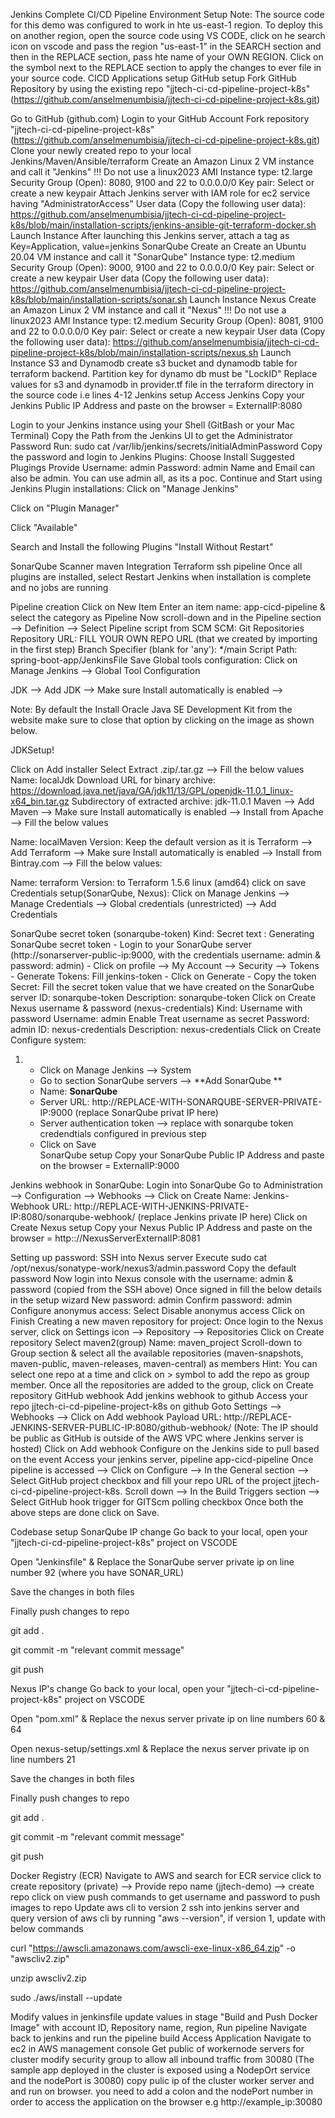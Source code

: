 Jenkins Complete CI/CD Pipeline Environment Setup
Note: The source code for this demo was configured to work in hte us-east-1 region. To deploy this on another region,
open the source code using VS CODE,
click on he search icon on vscode and pass the region "us-east-1" in the SEARCH section and then in the REPLACE section, pass hte name of your OWN REGION.
Click on the symbol next to the REPLACE section to apply the changes to ever file in your source code.
CICD Applications setup
GitHub setup
Fork GitHub Repository by using the existing repo "jjtech-ci-cd-pipeline-project-k8s" (https://github.com/anselmenumbisia/jjtech-ci-cd-pipeline-project-k8s.git)

Go to GitHub (github.com)
Login to your GitHub Account
Fork repository "jjtech-ci-cd-pipeline-project-k8s" (https://github.com/anselmenumbisia/jjtech-ci-cd-pipeline-project-k8s.git)
Clone your newly created repo to your local
Jenkins/Maven/Ansible/terraform
Create an Amazon Linux 2 VM instance and call it "Jenkins" !!! Do not use a linux2023 AMI
Instance type: t2.large
Security Group (Open): 8080, 9100 and 22 to 0.0.0.0/0
Key pair: Select or create a new keypair
Attach Jenkins server with IAM role for ec2 service having "AdministratorAccess"
User data (Copy the following user data): https://github.com/anselmenumbisia/jjtech-ci-cd-pipeline-project-k8s/blob/main/installation-scripts/jenkins-ansible-git-terraform-docker.sh
Launch Instance
After launching this Jenkins server, attach a tag as Key=Application, value=jenkins
SonarQube
Create an Create an Ubuntu 20.04 VM instance and call it "SonarQube"
Instance type: t2.medium
Security Group (Open): 9000, 9100 and 22 to 0.0.0.0/0
Key pair: Select or create a new keypair
User data (Copy the following user data): https://github.com/anselmenumbisia/jjtech-ci-cd-pipeline-project-k8s/blob/main/installation-scripts/sonar.sh
Launch Instance
Nexus
Create an Amazon Linux 2 VM instance and call it "Nexus" !!! Do not use a linux2023 AMI
Instance type: t2.medium
Security Group (Open): 8081, 9100 and 22 to 0.0.0.0/0
Key pair: Select or create a new keypair
User data (Copy the following user data): https://github.com/anselmenumbisia/jjtech-ci-cd-pipeline-project-k8s/blob/main/installation-scripts/nexus.sh
Launch Instance
S3 and Dynamodb
create s3 bucket and dynamodb table for terraform backend. Partition key for dynamo db must be "LockID"
Replace values for s3 and dynamodb in provider.tf file in the terraform directory in the source code i.e lines 4-12
Jenkins setup
Access Jenkins
Copy your Jenkins Public IP Address and paste on the browser = ExternalIP:8080

Login to your Jenkins instance using your Shell (GitBash or your Mac Terminal)
Copy the Path from the Jenkins UI to get the Administrator Password
Run: sudo cat /var/lib/jenkins/secrets/initialAdminPassword
Copy the password and login to Jenkins
Plugins: Choose Install Suggested Plugings
Provide
Username: admin
Password: admin
Name and Email can also be admin. You can use admin all, as its a poc.
Continue and Start using Jenkins
Plugin installations:
Click on "Manage Jenkins"

Click on "Plugin Manager"

Click "Available"

Search and Install the following Plugins "Install Without Restart"

SonarQube Scanner
maven Integration
Terraform
ssh pipeline
Once all plugins are installed, select Restart Jenkins when installation is complete and no jobs are running

Pipeline creation
Click on New Item
Enter an item name: app-cicd-pipeline & select the category as Pipeline
Now scroll-down and in the Pipeline section --> Definition --> Select Pipeline script from SCM
SCM: Git
Repositories
Repository URL: FILL YOUR OWN REPO URL (that we created by importing in the first step)
Branch Specifier (blank for 'any'): */main
Script Path: spring-boot-app/JenkinsFile
Save
Global tools configuration:
Click on Manage Jenkins --> Global Tool Configuration

JDK --> Add JDK --> Make sure Install automatically is enabled -->

Note: By default the Install Oracle Java SE Development Kit from the website make sure to close that option by clicking on the image as shown below.

JDKSetup!

Click on Add installer
Select Extract .zip/.tar.gz --> Fill the below values
Name: localJdk
Download URL for binary archive: https://download.java.net/java/GA/jdk11/13/GPL/openjdk-11.0.1_linux-x64_bin.tar.gz
Subdirectory of extracted archive: jdk-11.0.1
Maven --> Add Maven --> Make sure Install automatically is enabled --> Install from Apache --> Fill the below values

Name: localMaven
Version: Keep the default version as it is
Terraform --> Add Terraform --> Make sure Install automatically is enabled --> Install from Bintray.com --> Fill the below values:

Name: terraform
Version: to Terraform 1.5.6 linux (amd64)
click on save
Credentials setup(SonarQube, Nexus):
Click on Manage Jenkins --> Manage Credentials --> Global credentials (unrestricted) --> Add Credentials

SonarQube secret token (sonarqube-token)
Kind: Secret text : Generating SonarQube secret token - Login to your SonarQube server (http://sonarserver-public-ip:9000, with the credentials username: admin & password: admin) - Click on profile --> My Account --> Security --> Tokens - Generate Tokens: Fill jenkins-token - Click on Generate - Copy the token
Secret: Fill the secret token value that we have created on the SonarQube server
ID: sonarqube-token
Description: sonarqube-token
Click on Create
Nexus username & password (nexus-credentials)
Kind: Username with password
Username: admin
Enable Treat username as secret
Password: admin
ID: nexus-credentials
Description: nexus-credentials
Click on Create
Configure system:
1)  - Click on Manage Jenkins --> System
    - Go to section SonarQube servers --> **Add SonarQube **
    - Name: **SonarQube**
    - Server URL: http://REPLACE-WITH-SONARQUBE-SERVER-PRIVATE-IP:9000          (replace SonarQube privat IP here)
    - Server authentication token --> replace with sonarqube token credendtials configured in previous step
    - Click on Save   
SonarQube setup
Copy your SonarQube Public IP Address and paste on the browser = ExternalIP:9000

Jenkins webhook in SonarQube:
Login into SonarQube
Go to Administration --> Configuration --> Webhooks --> Click on Create
Name: Jenkins-Webhook
URL: http://REPLACE-WITH-JENKINS-PRIVATE-IP:8080/sonarqube-webhook/ (replace Jenkins private IP here)
Click on Create
Nexus setup
Copy your Nexus Public IP Address and paste on the browser = http:://NexusServerExternalIP:8081

Setting up password:
SSH into Nexus server
Execute sudo cat /opt/nexus/sonatype-work/nexus3/admin.password
Copy the default password
Now login into Nexus console with the username: admin & password (copied from the SSH above)
Once signed in fill the below details in the setup wizard
New password: admin
Confirm password: admin
Configure anonymus access: Select Disable anonymus access
Click on Finish
Creating a new maven repository for project:
Once login to the Nexus server, click on Settings icon --> Repository --> Repositories
Click on Create repository
Select maven2(group)
Name: maven_project
Scroll-down to Group section & select all the available repositories (maven-snapshots, maven-public, maven-releases, maven-central) as members Hint: You can select one repo at a time and click on > symbol to add the repo as group member.
Once all the repositories are added to the group, click on Create repository
GitHub webhook
Add jenkins webhook to github
Access your repo jjtech-ci-cd-pipeline-project-k8s on github
Goto Settings --> Webhooks --> Click on Add webhook
Payload URL: http://REPLACE-JENKINS-SERVER-PUBLIC-IP:8080/github-webhook/ (Note: The IP should be public as GitHub is outside of the AWS VPC where Jenkins server is hosted)
Click on Add webhook
Configure on the Jenkins side to pull based on the event
Access your jenkins server, pipeline app-cicd-pipeline
Once pipeline is accessed --> Click on Configure --> In the General section --> Select GitHub project checkbox and fill your repo URL of the project jjtech-ci-cd-pipeline-project-k8s.
Scroll down --> In the Build Triggers section --> Select GitHub hook trigger for GITScm polling checkbox
Once both the above steps are done click on Save.

Codebase setup
SonarQube IP change
Go back to your local, open your "jjtech-ci-cd-pipeline-project-k8s" project on VSCODE

Open "Jenkinsfile" & Replace the SonarQube server private ip on line number 92 (where you have SONAR_URL)

Save the changes in both files

Finally push changes to repo

git add .

git commit -m "relevant commit message"

git push

Nexus IP's change
Go back to your local, open your "jjtech-ci-cd-pipeline-project-k8s" project on VSCODE

Open "pom.xml" & Replace the nexus server private ip on line numbers 60 & 64

Open nexus-setup/settings.xml & Replace the nexus server private ip on line numbers 21

Save the changes in both files

Finally push changes to repo

git add .

git commit -m "relevant commit message"

git push

Docker Registry (ECR)
Navigate to AWS and search for ECR service
click to create repository (private) --> Provide repo name (jjtech-demo) --> create repo
click on view push commands to get username and password to push images to repo
Update aws cli to version 2
ssh into jenkins server and query version of aws cli by running "aws --version", if version 1, update with below commands

curl "https://awscli.amazonaws.com/awscli-exe-linux-x86_64.zip" -o "awscliv2.zip"

unzip awscliv2.zip

sudo ./aws/install --update

Modify values in jenkinsfile
update values in stage "Build and Push Docker Image" with account ID, Repository name, region,
Run pipeline
Navigate back to jenkins and run the pipeline build
Access Application
Navigate to ec2 in AWS management console
Get public of workernode servers for cluster
modify security group to allow all inbound traffic from 30080 (The sample app deployed in the cluster is exposed using a NodepOrt service and the nodePort is 30080)
copy pulic ip of the cluster worker server and and run on browser. you need to add a colon and the nodePort number in order to access the application on the browser e.g http://example_ip:30080